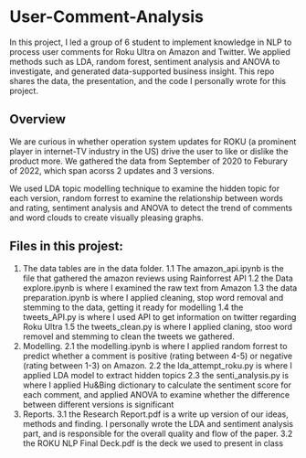 # User-Comment-Analysis
In this project, I led a group of 6 student to implement knowledge in NLP to process user comments for Roku Ultra on Amazon and Twitter. We applied methods such as LDA, random forest, sentiment analysis and ANOVA to investigate, and generated data-supported business  insight. This repo shares the data, the presentation, and the code I personally wrote for this project.

## Overview
We are curious in whether operation system updates for ROKU (a prominent player in internet-TV industry in the US)  drive the user to like or dislike the product more. We gathered the data from September of 2020 to Feburary of 2022, which span acorss 2 updates and 3 versions. 

We used LDA topic modelling technique to examine the hidden topic for each version, random forrest to examine the relationship between words and rating, sentiment analysis and ANOVA to detect the trend of comments and word clouds to create visually pleasing graphs.   

## Files in this projest:
1. The data tables are in the data folder.
  1.1 The amazon_api.ipynb is the file that gathered the amazon reviews using Rainforrest API
  1.2 the Data explore.ipynb is where I examined the raw text from Amazon
  1.3 the data preparation.ipynb is where I applied cleaning, stop word removal and stemming to the 
      data, getting it ready for modelling
  1.4 the tweets_API.py is where I used API to get information on twitter regarding Roku Ultra
  1.5 the tweets_clean.py is where I applied claning, stoo word removel and stemming to clean the 
      tweets we gathered.
2. Modelling.
  2.1 the modelling.ipynb is where I applied random forrest to predict whether a comment is 
      positive (rating between 4-5) or negative (rating between 1-3) on Amazon.
  2.2 the lda_attempt_roku.py is where I applied LDA model to extract hidden topics
  2.3 the senti_analysis.py is where I applied Hu&Bing dictionary to calculate the sentiment score
      for each comment, and applied ANOVA to examine whether the difference between different 
      versions is significant
3. Reports.
  3.1 the Research Report.pdf is a write up version of our ideas, methods and finding. 
      I personally wrote the LDA and sentiment analysis part, and is responsible for the overall 
      quality and flow of the paper. 
  3.2 the ROKU NLP Final Deck.pdf is the deck we used to present in class
  

